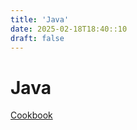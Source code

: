 ```yaml
---
title: 'Java'
date: 2025-02-18T18:40::10
draft: false
---
```


# Java

[Cookbook](Java%2041eea484ed3040b0a463727de76efe16/Cookbook%20463d4e4ad60a49ed9248d95875f373fa.md)
